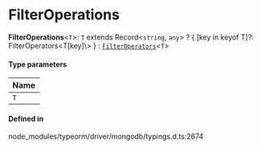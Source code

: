 # FilterOperations

 **FilterOperations**<`T`\>: `T` extends Record<`string`, `any`\> ? { [key in keyof T]?: FilterOperators<T[key]\\> } : [`FilterOperators`](../interfaces/FilterOperators.md)<`T`\>

#### Type parameters

| Name |
| :------ |
| `T` | `object` |

#### Defined in

node_modules/typeorm/driver/mongodb/typings.d.ts:2674
